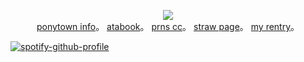 <p align="center">
<img src="[https://i.postimg.cc/3rp8F18C/Untitled2642-20250524132455.png](https://i.postimg.cc/kgQxHP58/Untitled1062-20250621120030.png)">   
<br><a href="https://rentry.co/skulls">ponytown info</a>。 <a href=https://ishmael.atabook.org>atabook</a>。 <a href=https://pronouns.cc/@girleraser>prns cc</a>。  <a href=https://girleraser.straw.page>straw page</a>。 <a href="https://rentry.co/hm">my rentry</a>。 <br
</p>

[![spotify-github-profile](https://spotify-github-profile.kittinanx.com/api/view?uid=316jynlqyyw2teijbwdr2dzem624&cover_image=true&theme=natemoo-re&show_offline=true&background_color=ffffff&interchange=true&bar_color=e0f9b1&bar_color_cover=false)](https://spotify-github-profile.kittinanx.com/api/view?uid=316jynlqyyw2teijbwdr2dzem624&redirect=true)

